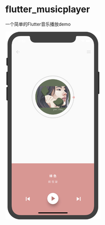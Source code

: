 # flutter_musicplayer

一个简单的Flutter音乐播放demo



<img src="https://github.com/ZhangMingZhao1/Flutter-MusicPlayer/blob/master/demo.png" width="300"/>

